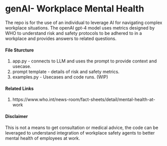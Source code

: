 # genAI- Workplace Mental Health

The repo is for the use of an individual to leverage AI for navigating complex workplace situations. The openAI gpt-4 model uses metrics designed by WHO to understand risk and safety protocols to be adhered to in a workplace and provides answers to related questions.

#### File Sturcture
<ol>
<li>app.py - connects to LLM and uses the prompt to provide context and usecase.</li>
<li>prompt template - details of risk and safety metrics.
</li>
<li>examples.py - Usecases and code runs. (WIP)
</li>
</ol>

#### Related Links
<ol>
<li>https://www.who.int/news-room/fact-sheets/detail/mental-health-at-work</li>
</ol>

#### Disclaimer
This is not a means to get consultation or medical advice, the code can be leveraged to understand integration of workplace safety  agents to better mental health of employees at work. 